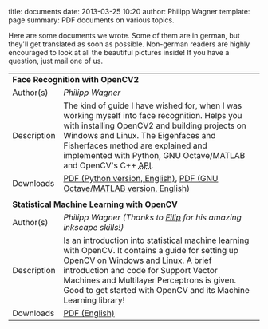 title: documents
date: 2013-03-25 10:20
author: Philipp Wagner
template: page
summary: PDF documents on various topics.

Here are some documents we wrote. Some of them are in german, but they'll get translated as soon as possible. Non-german readers are highly encouraged to look at all the beautiful pictures inside! If you have a question, just mail one of us.

  <table>
     <tbody>
      <!-- Paper 1 -->
      <tr>
          <td colspan="2"><strong>Face Recognition with OpenCV2</strong></td>
      <tr>
          <td>Author(s)</td>
          <td><em>Philipp Wagner</em></td>
      </tr>
      <tr>
          <td>Description</td>
          <td>
              The kind of guide I have wished for, when I was working myself into face recognition. Helps 
              you with installing OpenCV2 and building projects on Windows and Linux. The Eigenfaces and 
              Fisherfaces method are explained and implemented with Python, GNU Octave/MATLAB and 
              OpenCV&#039;s C++ <acronym title="Application Programming Interface">API</acronym>.
          </td>
      </tr>
      <tr>
          <td>Downloads</td>
          <td>
              <a href="https://www.bytefish.de/pdf/facerec_python.pdf">PDF (Python version, English)</a>, 
              <a href="https://www.bytefish.de/pdf/facerec_octave.pdf">PDF (GNU Octave/MATLAB version, English)</a>
          </td>
      </tr>
      <tr>
          <td colspan="2"></td>
       </tr>
      <!-- Paper 2 -->
      <tr>
          <td colspan="2"><strong>Statistical Machine Learning with OpenCV</strong></td>
      <tr>
          <td>Author(s)</td>
          <td><em>Philipp Wagner (Thanks to <a href="http://www.martinovsky.net">Filip</a> for his amazing inkscape skills!)</em></td>
      </tr>
      <tr>
          <td>Description</td>
          <td>
              Is an introduction into statistical machine learning with OpenCV. It contains a 
              guide for setting up OpenCV on Windows and Linux. A brief introduction and code 
              for Support Vector Machines and Multilayer Perceptrons is given. Good to get 
              started with OpenCV and its Machine Learning library!
          </td>
      </tr>
      <tr>
          <td>Downloads</td>
          <td>
              <a href="https://www.bytefish.de/pdf/machinelearning.pdf">PDF (English)</a>
          </td>
      </tr>
      </tbody>
  </table>